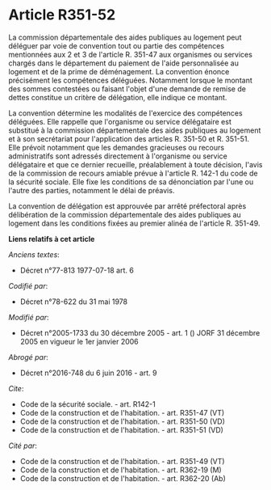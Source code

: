 # Article R351-52

La commission départementale des aides publiques au logement peut déléguer par voie de convention tout ou partie des
compétences mentionnées aux 2 et 3 de l'article R. 351-47 aux organismes ou services chargés dans le département du paiement
de l'aide personnalisée au logement et de la prime de déménagement. La convention énonce précisément les compétences
déléguées. Notamment lorsque le montant des sommes contestées ou faisant l'objet d'une demande de remise de dettes constitue
un critère de délégation, elle indique ce montant.

La convention détermine les modalités de l'exercice des compétences déléguées. Elle rappelle que l'organisme ou service
délégataire est substitué à la commission départementale des aides publiques au logement et à son secrétariat pour
l'application des articles R. 351-50 et R. 351-51. Elle prévoit notamment que les demandes gracieuses ou recours
administratifs sont adressés directement à l'organisme ou service délégataire et que ce dernier recueille, préalablement à
toute décision, l'avis de la commission de recours amiable prévue à l'article R. 142-1 du code de la sécurité sociale. Elle
fixe les conditions de sa dénonciation par l'une ou l'autre des parties, notamment le délai de préavis.

La convention de délégation est approuvée par arrêté préfectoral après délibération de la commission départementale des aides
publiques au logement dans les conditions fixées au premier alinéa de l'article R. 351-49.

**Liens relatifs à cet article**

_Anciens textes_:

  - Décret n°77-813 1977-07-18 art. 6

_Codifié par_:

  - Décret n°78-622 du 31 mai 1978

_Modifié par_:

  - Décret n°2005-1733 du 30 décembre 2005 - art. 1 () JORF 31 décembre 2005 en vigueur le 1er janvier 2006

_Abrogé par_:

  - Décret n°2016-748 du 6 juin 2016 - art. 9

_Cite_:

  - Code de la sécurité sociale. - art. R142-1
  - Code de la construction et de l'habitation. - art. R351-47 (VT)
  - Code de la construction et de l'habitation. - art. R351-50 (VD)
  - Code de la construction et de l'habitation. - art. R351-51 (VD)

_Cité par_:

  - Code de la construction et de l'habitation. - art. R351-49 (VT)
  - Code de la construction et de l'habitation. - art. R362-19 (M)
  - Code de la construction et de l'habitation. - art. R362-20 (Ab)
